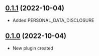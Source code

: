 ## [0.1.1](https://github.com/folio-org/ui-plugin-find-authority/tree/v0.1.1) (2022-10-04)

- Added PERSONAL_DATA_DISCLOSURE

## [0.1.0](https://github.com/folio-org/ui-plugin-find-authority/tree/v0.1.0) (2022-10-04)

 - New plugin created
 